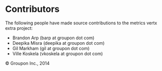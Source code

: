 Contributors
============

The following people have made source contributions to the metrics vertx extra project:

* Brandon Arp (barp at groupon dot com)
* Deepika Misra (deepika at groupon dot com)
* Gil Markham (gil at groupon dot com)
* Ville Koskela (vkoskela at groupon dot com)

&copy; Groupon Inc., 2014
